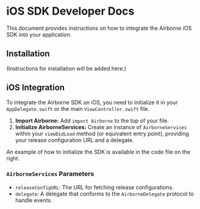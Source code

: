 # iOS SDK Developer Docs

This document provides instructions on how to integrate the Airborne iOS SDK into your application.

## Installation

(Instructions for installation will be added here.)

## iOS Integration

To integrate the Airborne SDK on iOS, you need to initialize it in your `AppDelegate.swift` or the main `ViewController.swift` file.

1.  **Import Airborne:** Add `import Airborne` to the top of your file.
2.  **Initialize AirborneServices:** Create an instance of `AirborneServices` within your `viewDidLoad` method (or equivalent entry point), providing your release configuration URL and a delegate.

An example of how to initialize the SDK is available in the code file on the right.

### `AirborneServices` Parameters

-   `releaseConfigURL`: The URL for fetching release configurations.
-   `delegate`: A delegate that conforms to the `AirborneDelegate` protocol to handle events.
